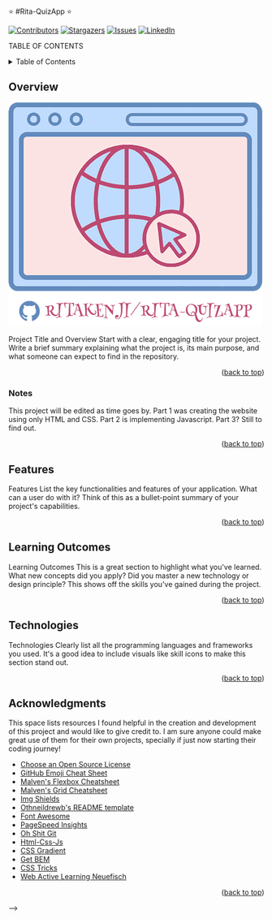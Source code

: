 ⭐ #Rita-QuizApp ⭐

[![Contributors][contributors-shield]][contributors-url]
[![Stargazers][stars-shield]][stars-url]
[![Issues][issues-shield]][issues-url]
[![LinkedIn][linkedin-shield]][linkedin-url]

TABLE OF CONTENTS

<details>
  <summary>Table of Contents</summary>
  <ol>
    <li>
      <a href="#overview">Overview</a>
      <ul>
        <li><a href="#notes">Notes</a></li>
      </ul>
    </li>
    <li><a href="#features">Features</a></li>
    <li><a href="#learning-outcomes">Learning Outcomes</a></li>
    <li><a href="#technologies">Technologies</a></li>
    <li><a href="#acknowledgments">Acknowledgments</a></li>
  </ol>
</details>

## Overview

[![Project Name Logo][project-logo]](https://example.com)

Project Title and Overview Start with a clear, engaging title for your project. Write a brief summary explaining what the project is, its main purpose, and what someone can expect to find in the repository.

<p align="right">(<a href="#readme-top">back to top</a>)</p>

### Notes

This project will be edited as time goes by. Part 1 was creating the website using only HTML and CSS. Part 2 is implementing Javascript. Part 3? Still to find out.

<p align="right">(<a href="#readme-top">back to top</a>)</p>

## Features

Features List the key functionalities and features of your application. What can a user do with it? Think of this as a bullet-point summary of your project's capabilities.

<p align="right">(<a href="#readme-top">back to top</a>)</p>

## Learning Outcomes

Learning Outcomes This is a great section to highlight what you've learned. What new concepts did you apply? Did you master a new technology or design principle? This shows off the skills you've gained during the project.

<p align="right">(<a href="#readme-top">back to top</a>)</p>

## Technologies

Technologies Clearly list all the programming languages and frameworks you used. It's a good idea to include visuals like skill icons to make this section stand out.

<p align="right">(<a href="#readme-top">back to top</a>)</p>

## Acknowledgments

This space lists resources I found helpful in the creation and development of this project and would like to give credit to. I am sure anyone could make great use of them for their own projects, specially if just now starting their coding journey!

- [Choose an Open Source License](https://choosealicense.com)
- [GitHub Emoji Cheat Sheet](https://www.webpagefx.com/tools/emoji-cheat-sheet)
- [Malven's Flexbox Cheatsheet](https://flexbox.malven.co/)
- [Malven's Grid Cheatsheet](https://grid.malven.co/)
- [Img Shields](https://shields.io)
- [Othneildrewb's README template](https://github.com/othneildrew/Best-README-Template#readme)
- [Font Awesome](https://fontawesome.com)
- [PageSpeed Insights](https://pagespeed.web.dev/)
- [Oh Shit Git](https://ohshitgit.com/)
- [Html-Css-Js](https://html-css-js.com/css/generator/box-shadow/)
- [CSS Gradient](https://cssgradient.io/)
- [Get BEM](https://getbem.com/naming/)
- [CSS Tricks](https://css-tricks.com/guides/)
- [Web Active Learning Neuefisch](https://web-active-learning.vercel.app/documents/css-responsive)

<p align="right">(<a href="#readme-top">back to top</a>)</p> -->

<!-- MARKDOWN LINKS & IMAGES -->
<!-- https://www.markdownguide.org/basic-syntax/#reference-style-links -->

[contributors-shield]: https://img.shields.io/github/contributors/ritakenji/rita-quizapp.svg?style=for-the-badge
[contributors-url]: https://github.com/ritakenji/rita-quizapp/graphs/contributors
[stars-shield]: https://img.shields.io/github/stars/ritakenji/rita-quizapp.svg?style=for-the-badge
[stars-url]: https://github.com/ritakenji/rita-quizapp/stargazers
[issues-shield]: https://img.shields.io/github/issues/ritakenji/rita-quizapp.svg?style=for-the-badge
[issues-url]: https://github.com/ritakenji/rita-quizapp/issues
[linkedin-shield]: https://img.shields.io/badge/-LinkedIn-black.svg?style=for-the-badge&logo=linkedin&colorB=555
[linkedin-url]: https://www.linkedin.com/in/rita-macedo-557864103/
[project-logo]: assets/logo.png
